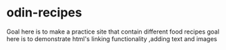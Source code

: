 # odin-recipes
Goal here is to make a practice site that contain different food recipes goal here is to demonstrate html's linking functionality ,adding text and images
 